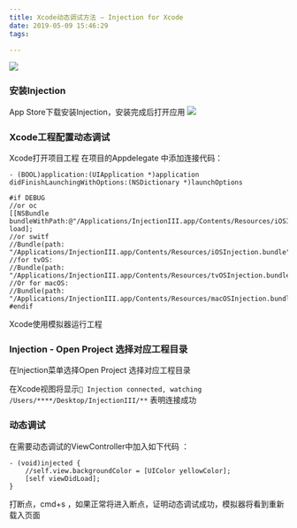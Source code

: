 ```yaml
---
title: Xcode动态调试方法 — Injection for Xcode
date: 2019-05-09 15:46:29
tags:

---
```


![](https://static001.geekbang.org/resource/image/a2/13/a239763b1a5c7226e5ee8d7481285a13.gif)

<!-- more -->

### 安装Injection
App Store下载安装Injection，安装完成后打开应用
![](http://pr2qnzw6t.bkt.clouddn.com/image/markdown/E6979875-556C-4BBA-AE09-4C4A4ECCAD2B.png)

### Xcode工程配置动态调试
Xcode打开项目工程
在项目的Appdelegate 中添加连接代码：

`- (BOOL)application:(UIApplication *)application didFinishLaunchingWithOptions:(NSDictionary *)launchOptions` 

```
#if DEBUG
//or oc
[[NSBundle bundleWithPath:@"/Applications/InjectionIII.app/Contents/Resources/iOSInjection.bundle"] load];
//or switf
//Bundle(path: "/Applications/InjectionIII.app/Contents/Resources/iOSInjection.bundle")?.load()
//for tvOS:
//Bundle(path: "/Applications/InjectionIII.app/Contents/Resources/tvOSInjection.bundle")?.load()
//Or for macOS:
//Bundle(path: "/Applications/InjectionIII.app/Contents/Resources/macOSInjection.bundle")?.load()
#endif
```
Xcode使用模拟器运行工程

### Injection -  Open Project 选择对应工程目录
在Injection菜单选择Open Project 选择对应工程目录

在Xcode视图将显示`💉 Injection connected, watching /Users/****/Desktop/InjectionIII/**` 表明连接成功

### 动态调试

在需要动态调试的ViewController中加入如下代码 ：

```
- (void)injected {
    //self.view.backgroundColor = [UIColor yellowColor];
    [self viewDidLoad];
}
```
打断点，cmd+s ，如果正常将进入断点，证明动态调试成功，模拟器将看到重新载入页面

